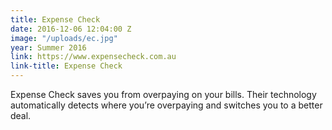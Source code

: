 ```yaml
---
title: Expense Check
date: 2016-12-06 12:04:00 Z
image: "/uploads/ec.jpg"
year: Summer 2016
link: https://www.expensecheck.com.au
link-title: Expense Check
---
```


Expense Check saves you from overpaying on your bills. Their technology automatically detects where you’re overpaying and switches you to a better deal.
